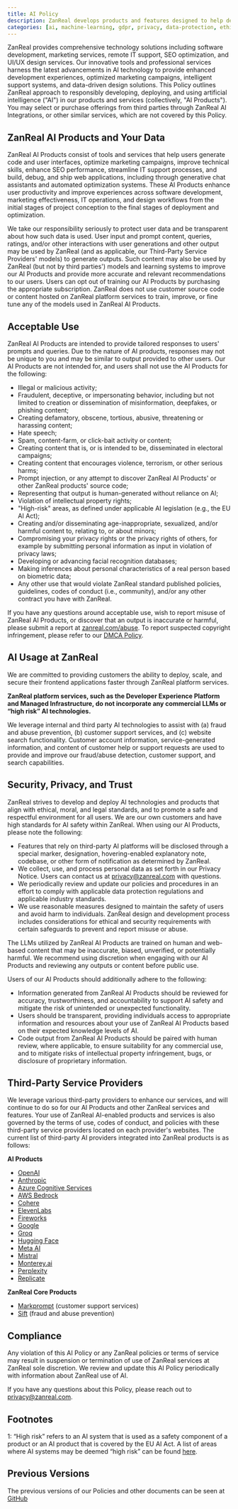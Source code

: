 ```yaml
---
title: AI Policy
description: ZanReal develops products and features designed to help developers rapidly create their next website or project.
categories: [ai, machine-learning, gdpr, privacy, data-protection, ethics, transparency, security, compliance]
---
```


ZanReal provides comprehensive technology solutions including software development, marketing services, remote IT support, SEO optimization, and UI/UX design services. Our innovative tools and professional services harness the latest advancements in AI technology to provide enhanced development experiences, optimized marketing campaigns, intelligent support systems, and data-driven design solutions. This Policy outlines ZanReal approach to responsibly developing, deploying, and using artificial intelligence ("AI") in our products and services (collectively, "AI Products"). You may select or purchase offerings from third parties through ZanReal AI Integrations, or other similar services, which are not covered by this Policy.

## ZanReal AI Products and Your Data

ZanReal AI Products consist of tools and services that help users generate code and user interfaces, optimize marketing campaigns, improve technical skills, enhance SEO performance, streamline IT support processes, and build, debug, and ship web applications, including through generative chat assistants and automated optimization systems. These AI Products enhance user productivity and improve experiences across software development, marketing effectiveness, IT operations, and design workflows from the initial stages of project conception to the final stages of deployment and optimization.

We take our responsibility seriously to protect user data and be transparent about how such data is used. User input and prompt content, queries, ratings, and/or other interactions with user generations and other output may be used by ZanReal (and as applicable, our Third-Party Service Providers' models) to generate outputs. Such content may also be used by ZanReal (but not by third parties') models and learning systems to improve our AI Products and provide more accurate and relevant recommendations to our users. Users can opt out of training our AI Products by purchasing the appropriate subscription. ZanReal does not use customer source code or content hosted on ZanReal platform services to train, improve, or fine tune any of the models used in ZanReal AI Products.

## Acceptable Use

ZanReal AI Products are intended to provide tailored responses to users' prompts and queries. Due to the nature of AI products, responses may not be unique to you and may be similar to output provided to other users. Our AI Products are not intended for, and users shall not use the AI Products for the following:

- Illegal or malicious activity;
- Fraudulent, deceptive, or impersonating behavior, including but not limited to creation or dissemination of misinformation, deepfakes, or phishing content;
- Creating defamatory, obscene, tortious, abusive, threatening or harassing content;
- Hate speech;
- Spam, content-farm, or click-bait activity or content;
- Creating content that is, or is intended to be, disseminated in electoral campaigns;
- Creating content that encourages violence, terrorism, or other serious harms;
- Prompt injection, or any attempt to discover ZanReal AI Products' or other ZanReal products' source code;
- Representing that output is human-generated without reliance on AI;
- Violation of intellectual property rights;
- "High-risk" areas, as defined under applicable AI legislation (e.g., the EU AI Act);
- Creating and/or disseminating age-inappropriate, sexualized, and/or harmful content to, relating to, or about minors;
- Compromising your privacy rights or the privacy rights of others, for example by submitting personal information as input in violation of privacy laws;
- Developing or advancing facial recognition databases;
- Making inferences about personal characteristics of a real person based on biometric data;
- Any other use that would violate ZanReal standard published policies, guidelines, codes of conduct (i.e., community), and/or any other contract you have with ZanReal.

If you have any questions around acceptable use, wish to report misuse of ZanReal AI Products, or discover that an output is inaccurate or harmful, please submit a report at [zanreal.com/abuse](/abuse). To report suspected copyright infringement, please refer to our [DMCA Policy](/legal/dmca).

## AI Usage at ZanReal

We are committed to providing customers the ability to deploy, scale, and secure their frontend applications faster through ZanReal platform services.

**ZanReal platform services, such as the Developer Experience Platform and Managed Infrastructure, do not incorporate any commercial LLMs or “high risk” AI technologies.**

We leverage internal and third party AI technologies to assist with (a) fraud and abuse prevention, (b) customer support services, and (c) website search functionality. Customer account information, service-generated information, and content of customer help or support requests are used to provide and improve our fraud/abuse detection, customer support, and search capabilities.

## Security, Privacy, and Trust

ZanReal strives to develop and deploy AI technologies and products that align with ethical, moral, and legal standards, and to promote a safe and respectful environment for all users. We are our own customers and have high standards for AI safety within ZanReal. When using our AI Products, please note the following:

- Features that rely on third-party AI platforms will be disclosed through a special marker, designation, hovering-enabled explanatory note, codebase, or other form of notification as determined by ZanReal.
- We collect, use, and process personal data as set forth in our Privacy Notice. Users can contact us at [privacy@zanreal.com](mailto:privacy@zanreal.com) with questions.
- We periodically review and update our policies and procedures in an effort to comply with applicable data protection regulations and applicable industry standards.
- We use reasonable measures designed to maintain the safety of users and avoid harm to individuals. ZanReal design and development process includes considerations for ethical and security requirements with certain safeguards to prevent and report misuse or abuse.

The LLMs utilized by ZanReal AI Products are trained on human and web-based content that may be inaccurate, biased, unverified, or potentially harmful. We recommend using discretion when engaging with our AI Products and reviewing any outputs or content before public use.

Users of our AI Products should additionally adhere to the following:

- Information generated from ZanReal AI Products should be reviewed for accuracy, trustworthiness, and accountability to support AI safety and mitigate the risk of unintended or unexpected functionality.
- Users should be transparent, providing individuals access to appropriate information and resources about your use of ZanReal AI Products based on their expected knowledge levels of AI.
- Code output from ZanReal AI Products should be paired with human review, where applicable, to ensure suitability for any commercial use, and to mitigate risks of intellectual property infringement, bugs, or disclosure of proprietary information.

## Third-Party Service Providers

We leverage various third-party providers to enhance our services, and will continue to do so for our AI Products and other ZanReal services and features. Your use of ZanReal AI-enabled products and services is also governed by the terms of use, codes of conduct, and policies with these third-party service providers located on each provider's websites. The current list of third-party AI providers integrated into ZanReal products is as follows:

**AI Products**

- [OpenAI](https://openai.com/policies)
- [Anthropic](https://console.anthropic.com/legal/terms)
- [Azure Cognitive Services](https://learn.microsoft.com/en-us/legal/cognitive-services/openai/data-privacy)
- [AWS Bedrock](https://aws.amazon.com/service-terms/)
- [Cohere](https://cohere.com/terms-of-use)
- [ElevenLabs](https://elevenlabs.io/terms)
- [Fireworks](https://fireworks.ai/terms-of-service)
- [Google](https://policies.google.com/terms/generative-ai)
- [Groq](https://wow.groq.com/terms-and-conditions/)
- [Hugging Face](https://huggingface.co/terms-of-service)
- [Meta AI](https://www.facebook.com/policies_center)
- [Mistral](https://mistral.ai/terms/)
- [Monterey.ai](https://www.monterey.ai/terms-of-service)
- [Perplexity](https://www.perplexity.ai/hub/legal/terms-of-service)
- [Replicate](https://replicate.com/terms)

**ZanReal Core Products**

- [Markprompt](https://markprompt.com/en/legal/terms) (customer support services)
- [Sift](https://sift.com/legal-and-compliance) (fraud and abuse prevention)

## Compliance

Any violation of this AI Policy or any ZanReal policies or terms of service may result in suspension or termination of use of ZanReal services at ZanReal sole discretion. We review and update this AI Policy periodically with information about ZanReal use of AI.

If you have any questions about this Policy, please reach out to [privacy@zanreal.com](mailto:privacy@zanreal.com).

## Footnotes

1: “High risk” refers to an AI system that is used as a safety component of a product or an AI product that is covered by the EU AI Act. A list of areas where AI systems may be deemed “high risk” can be found [here](https://artificialintelligenceact.eu/annex/3/).

## Previous Versions

The previous versions of our Policies and other documents can be seen at [GitHub](https://github.com/zanreal-labs/legal)
